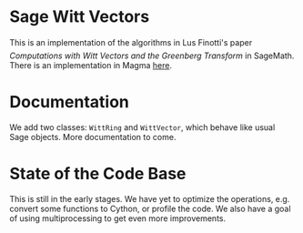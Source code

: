 # Sage Witt Vectors

This is an implementation of the algorithms in Lu&#0131;s Finotti's paper *Computations with Witt Vectors and the Greenberg Transform* in SageMath. There is an implementation in Magma [here](https://github.com/lrfinotti/witt).

# Documentation

We add two classes: `WittRing` and `WittVector`, which behave like usual Sage objects. More documentation to come.

# State of the Code Base

This is still in the early stages. We have yet to optimize the operations, e.g. convert some functions to Cython, or profile the code. We also have a goal of using multiprocessing to get even more improvements.